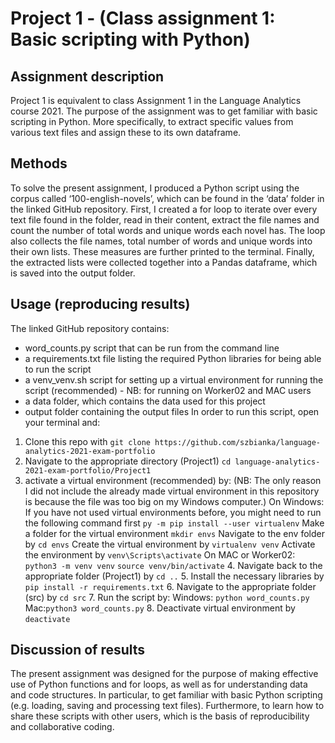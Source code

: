 # Project 1 - (Class assignment 1: Basic scripting with Python)

## Assignment description
Project 1 is equivalent to class Assignment 1 in the Language Analytics course 2021.
The purpose of the assignment was to get familiar with basic scripting in Python. More specifically, to extract specific values from various text files and assign these to its own dataframe.

## Methods
To solve the present assignment, I produced a Python script using the corpus called ‘100-english-novels’, which can be found in the ‘data’ folder in the linked GitHub repository.
First, I created a for loop to iterate over every text file found in the folder, read in their content, extract the file names and count the number of total words and unique words each novel has. The loop also collects the file names, total number of words and unique words into their own lists. These measures are further printed to the terminal. Finally, the extracted lists were collected together into a Pandas dataframe, which is saved into the output folder.

## Usage (reproducing results)
The linked GitHub repository contains:
- word_counts.py script that can be run from the command line
- a requirements.txt file listing the required Python libraries for being able to run the script
- a venv_venv.sh script for setting up a virtual environment for running the script (recommended) - NB: for running on Worker02 and MAC users
- a data folder, which contains the data used for this project
- output folder containing the output files
In order to run this script, open your terminal and:
1. Clone this repo with `git clone https://github.com/szbianka/language-analytics-2021-exam-portfolio` 
2. Navigate to the appropriate directory (Project1) 
`cd language-analytics-2021-exam-portfolio/Project1`
3. activate a virtual environment (recommended) by:
(NB: The only reason I did not include the already made virtual environment in this repository is because the file was too big on my Windows computer.)
On Windows:
If you have not used virtual environments before, you might need to run the following command first `py -m pip install --user virtualenv`
Make a folder for the virtual environment `mkdir envs`
Navigate to the env folder by `cd envs`
Create the virtual environment by `virtualenv venv`
Activate the environment by `venv\Scripts\activate`
On MAC or Worker02:
`python3 -m venv venv` 
`source venv/bin/activate`
    4. Navigate back to the appropriate folder (Project1) by `cd ..`
    5. Install the necessary libraries by `pip install -r requirements.txt`
   6. Navigate to the appropriate folder (src) by `cd src` 
   7. Run the script by: 
Windows: `python word_counts.py`
Mac:`python3 word_counts.py`
   8. Deactivate virtual environment by `deactivate`

## Discussion of results
The present assignment was designed for the purpose of making effective use of Python functions and for loops, as well as for understanding data and code structures. In particular, to get familiar with basic Python scripting (e.g. loading, saving and processing text files). Furthermore, to learn how to share these scripts with other users, which is the basis of reproducibility and collaborative coding.

